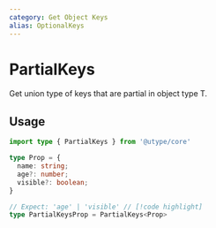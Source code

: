 ```yaml
---
category: Get Object Keys
alias: OptionalKeys
---
```


# PartialKeys

<TypeInfo category="Get Object Keys" :alias="['OptionalKeys']" />

Get union type of keys that are partial in object type T.

## Usage

```ts
import type { PartialKeys } from '@utype/core'

type Prop = {
  name: string;
  age?: number;
  visible?: boolean;
}

// Expect: 'age' | 'visible' // [!code highlight]
type PartialKeysProp = PartialKeys<Prop>
```
